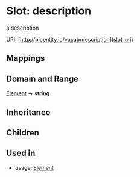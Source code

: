 # Slot: description


a description

URI: [http://bioentity.io/vocab/description](slot_uri)
## Mappings

## Domain and Range

[Element](Element.md) -> **string**
## Inheritance

## Children

## Used in

 *  usage: [Element](Element.md)
